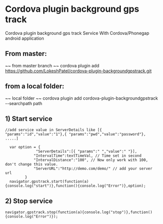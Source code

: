 # Cordova plugin background gps track
Cordova plugin background gps track Service With Cordova/Phonegap android application




## From master:
 
~~ from master branch ~~
cordova plugin add https://github.com/LokeshPatel/cordova-plugin-backgroundgpstrack.git

## from a local folder:

 ~~ local folder ~~
cordova plugin add cordova-plugin-backgroundgpstrack --searchpath path


## 1) Start service 

 ```
 //add service value in ServerDetails like [{ "params":"id","value":"1"},{ "params":"pwd","value":"password"}, .....]
  
   var option = { 
               "ServerDetails":[{ "params":" ","value":" "}],
              "IntervalTime":textTimeVal, // Time set in second
              "IntervalDistance":"100", // Now only work with 100, don't change this value.
              "ServerURL":"http://demo.com/demo/" // add your server url
          }
   navigator.gpstrack.start(function(a){console.log("start")},function(){console.log("Error")},option);
 ``` 
  
## 2) Stop service 
  ```
  navigator.gpstrack.stop(function(a){console.log("stop")},function(){console.log("Error")});
  
```
